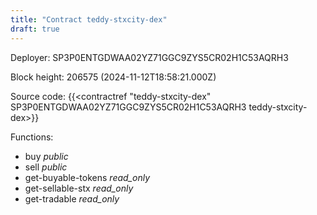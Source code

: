 ```yaml
---
title: "Contract teddy-stxcity-dex"
draft: true
---
```

Deployer: SP3P0ENTGDWAA02YZ71GGC9ZYS5CR02H1C53AQRH3


 



Block height: 206575 (2024-11-12T18:58:21.000Z)

Source code: {{<contractref "teddy-stxcity-dex" SP3P0ENTGDWAA02YZ71GGC9ZYS5CR02H1C53AQRH3 teddy-stxcity-dex>}}

Functions:

* buy _public_
* sell _public_
* get-buyable-tokens _read_only_
* get-sellable-stx _read_only_
* get-tradable _read_only_
